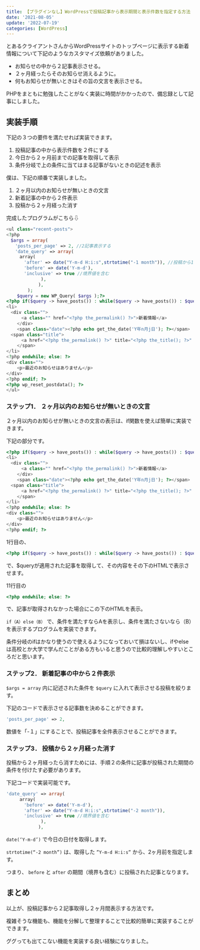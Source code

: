 ```yaml
---
title: 【プラグインなし】WordPressで投稿記事から表示期間と表示件数を指定する方法
date: '2021-08-05'
update: '2022-07-19'
categories: [WordPress]
---
```



とあるクライアントさんからWordPressサイトのトップページに表示する新着情報について下記のようなカスタマイズ依頼がありました。

- お知らせの中から２記事表示させる。
- ２ヶ月経ったらそのお知らせ消えるように。
- 何もお知らせが無いときはその旨の文言を表示させる。

PHPをまともに勉強したことがなく実装に時間がかかったので、備忘録として記事にしました。


## 実装手順

下記の３つの要件を満たせれば実装できます。

1. 投稿記事の中から表示件数を２件にする
2. 今日から２ヶ月前までの記事を取得して表示
3. 条件分岐で上の条件に当てはまる記事がないときの記述を表示

僕は、下記の順番で実装しました。

1. ２ヶ月以内のお知らせが無いときの文言
2. 新着記事の中から２件表示
3. 投稿から２ヶ月経った消す

完成したプログラムがこちら⇩

```php
<ul class="recent-posts">
<?php
　$args = array(
　　'posts_per_page' => 2, //2記事表示する
　　'date_query' => array(
　　　array(
　　　　'after' => date("Y-m-d H:i:s",strtotime("-1 month")), //投稿から1か月後
　　　　'before' => date('Y-m-d'),
　　　　'inclusive' => true //境界値を含む
			 ),
			),
		);
	$query = new WP_Query( $args );?>
<?php if($query -> have_posts()) : while($query -> have_posts()) : $query->the_post(); ?>
<li>
　<div class="">
	　<a class="" href="<?php the_permalink() ?>">新着情報</a>
	</div>
	<span class="date"><?php echo get_the_date('Y年n月j日'); ?></span>
　<span class="title">
	　<a href="<?php the_permalink() ?>" title="<?php the_title(); ?>" rel="bookmark"><?php the_title(); ?></a>
	</span>
</li>
<?php endwhile; else: ?>
<div class="">
	<p>最近のお知らせはありません</p>
</div>
<?php endif; ?>
<?php wp_reset_postdata(); ?>
</ul>
```



### ステップ1． ２ヶ月以内のお知らせが無いときの文言

２ヶ月以内のお知らせが無いときの文言の表示は、if関数を使えば簡単に実装できます。

下記の部分です。

```php
<?php if($query -> have_posts()) : while($query -> have_posts()) : $query->the_post(); ?>
<li>
　<div class="">
	　<a class="" href="<?php the_permalink() ?>">新着情報</a>
	</div>
	<span class="date"><?php echo get_the_date('Y年n月j日'); ?></span>
　<span class="title">
	　<a href="<?php the_permalink() ?>" title="<?php the_title(); ?>" rel="bookmark"><?php the_title(); ?></a>
	</span>
</li>
<?php endwhile; else: ?>
<div class="">
	<p>最近のお知らせはありません</p>
</div>
<?php endif; ?>
```

1行目の、

```php
<?php if($query -> have_posts()) : while($query -> have_posts()) : $query->the_post(); ?>
```

で、$queryが適用された記事を取得して、その内容をその下のHTMLで表示させます。

11行目の

```php
<?php endwhile; else: ?>
```

で、記事が取得されなかった場合にこの下のHTMLを表示。

`if（A）else（B）` で、条件を満たすならAを表示し、条件を満たさないなら（B）を表示するプログラムを実装できます。

条件分岐のifはかなり使うので使えるようになっておいて損はないし、ifやelseは高校とか大学で学んだことがある方もいると思うので比較的理解しやすいところだと思います。

### ステップ2． 新着記事の中から２件表示


`$args = array` 内に記述された条件を `$query` に入れて表示させる投稿を絞ります。

下記のコードで表示させる記事数を決めることができます。

```php
'posts_per_page' => 2,
```

数値を「-１」にすることで、投稿記事を全件表示させることができます。

### ステップ3． 投稿から２ヶ月経った消す

投稿から２ヶ月経ったら消すためには、手順２の条件に記事が投稿された期間の条件を付けたす必要があります。

下記コードで実装可能です。

```php
'date_query' => array(
　　　array(
　　　　'before' => date('Y-m-d'),
　　　　'after' => date("Y-m-d H:i:s",strtotime("-2 month")), 
　　　　'inclusive' => true //境界値を含む
			 ),
			),
```
`date(‘Y-m-d’)` で今日の日付を取得します。

`strtotime(“-2 month”)` は、取得した `”Y-m-d H:i:s”` から、2ヶ月前を指定します。

つまり、 `before` と `after` の期間（境界も含む）に投稿された記事となります。

## まとめ

以上が、投稿記事から２記事取得し２ヶ月間表示する方法です。

複雑そうな機能も、機能を分解して整理することで比較的簡単に実装することができます。

ググっても出てこない機能を実装する良い経験になりました。